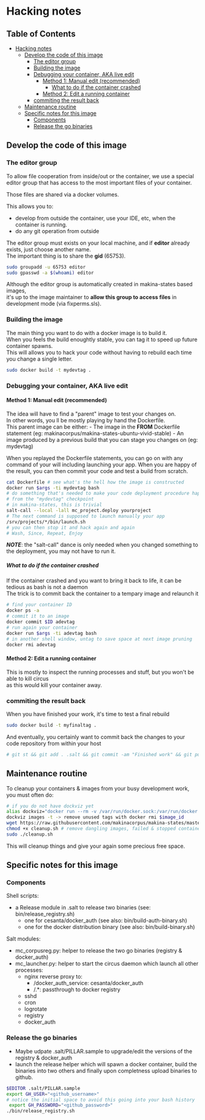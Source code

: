 Hacking notes
================

## Table of Contents
  * [Hacking notes](#hacking-notes)
    * [Develop the code of this image](#develop-the-code-of-this-image)
      * [The editor group](#the-editor-group)
      * [Building the image](#building-the-image)
      * [Debugging your container, AKA live edit](#debugging-your-container-aka-live-edit)
        * [Method 1: Manual edit (recommended)](#method-1-manual-edit-recommended)
          * [What to do if the container crashed](#what-to-do-if-the-container-crashed)
        * [Method 2: Edit a running container](#method-2-edit-a-running-container)
      * [commiting the result back](#commiting-the-result-back)
    * [Maintenance routine](#maintenance-routine)
    * [Specific notes for this image](#specific-notes-for-this-image)
      * [Components](#components)
      * [Release the go binaries](#release-the-go-binaries)

## Develop the code of this image

### The editor group
To allow file cooperation from inside/out or the container, we use a special editor group that has access to the most important files of your container.

Those files are shared via a docker volumes.

This allows you to:
 * develop from outside the container, use your IDE, etc, when the container is running.
 * do any git operation from outside

The editor group must exists on your local machine, and if **editor** already exists, just choose another name.<br/>
The important thing is to share the **gid** (65753).
```bash
sudo groupadd -u 65753 editor
sudo gpasswd -a $(whoami) editor
```
Although the editor group is automatically created in makina-states based images,<br/>
it's up to the image maintainer to **allow this group to access files** in development mode (via fixperms.sls).

### Building the image
The main thing you want to do with a docker image is to build it.<br/>
When you feels the build enoughtly stable, you can tag it to speed up future container spawns.<br/>
This will allows you to hack your code without having to rebuild each time you change a single letter.<br/>
```bash
sudo docker build -t mydevtag .
```

### Debugging your container, AKA live edit
#### Method 1: Manual edit (recommended)
The idea will have to find a "parent" image to test your changes on.<br/>
In other words, you ll be mostly playing by hand the Dockerfile.<br/>
This parent image can be either:
    - The image in the **FROM** Dockerfile statement (eg: makinacorpus/makina-states-ubuntu-vivid-stable)
    - An image produced by a previous build that you can stage you changes on (eg: mydevtag)

When you replayed the Dockerfile statements, you can go on with any command of your will including launching your app.
When you are happy of the result, you can then commit your code and test a build from scratch.
```bash
cat Dockerfile # see what's the hell how the image is constructed
docker run $args -ti mydevtag bash
# do something that's needed to make your code deployment procedure happy
# from the "mydevtag" checkpoint
# in makina-states, this is trivial
salt-call --local -lall mc_project.deploy yourproject
# The next command is supposed to launch manually your app
/srv/projects/*/bin/launch.sh
# you can then stop it and hack again and again
# Wash, Since, Repeat, Enjoy
```
***NOTE***: the "salt-call" dance is only needed when you changed something to the deployment, you may not have to run it.

##### What to do if the container crashed
If the container crashed and you want to bring it back to life, it can be tedious as bash is not a daemon<br/>
The trick is to commit back the container to a tempary image and relaunch it<br/>
```bash
# find your container ID
docker ps -a
# commit it to an image
docker commit $ID adevtag
# run again your container
docker run $args -ti adevtag bash
# in another shell window, untag to save space at next image pruning
docker rmi adevtag
```

#### Method 2: Edit a running container
This is mostly to inspect the running processes and stuff, but you won't be able to kill circus<br/>
as this would kill your container away.

### commiting the result back
When you have finished your work, it's time to test a final rebuild<br/>
```bash
sudo docker build -t myfinaltag .
```

And eventually, you certainly want to commit back the changes to your code repository from within your host
```bash
# git st && git add . .salt && git commit -am "Finished work" && git push
```

## Maintenance routine
To cleanup your containers & images from your busy development work, you must often do:
```bash
# if you do not have dockviz yet
alias dockviz="docker run --rm -v /var/run/docker.sock:/var/run/docker.sock nate/dockviz"
dockviz images -t -> remove unused tags with docker rmi $image_id
wget https://raw.githubusercontent.com/makinacorpus/makina-states/master/docker/cleanup.sh
chmod +x cleanup.sh # remove dangling images, failed & stopped containers, READ ONCE THE SCRIPT !!!
sudo ./cleanup.sh
```
This will cleanup things and give your again some precious free space.

## Specific notes for this image
### Components
Shell scripts:
- a Release module in .salt to release two binaries (see: bin/release_registry.sh)
	-  one for cesanta/docker_auth (see also: bin/build-auth-binary.sh)
	-  one for the docker distribution binary (see also: bin/build-binary.sh)

Salt modules:
- mc_corpusreg.py: helper to release the two go binaries (registry & docker_auth)
- mc_launcher.py: helper to start the circus daemon which launch all other processes:
    - nginx reverse proxy to:
        - /docker_auth_service: cesanta/docker_auth
        - /.*: passthrough to docker registry
	- sshd
	- cron
	- logrotate
	- registry
	- docker_auth

### Release the go binaries
- Maybe udpate .salt/PILLAR.sample to upgrade/edit the versions of the registry & docker_auth
- launch the release helper which will spawn a docker container, build the binaries into two others and finally upon completness upload binaries to github.
```bash
$EDITOR .salt/PILLAR.sample
export GH_USER="<github_username>"
# notice the initial space to avoid this going into your bash history
 export GH_PASSWORD="<github_password>"
./bin/release_registry.sh
```

<!--
TOC created by [gh-md-toc](https://github.com/ekalinin/github-markdown-toc)
-->
